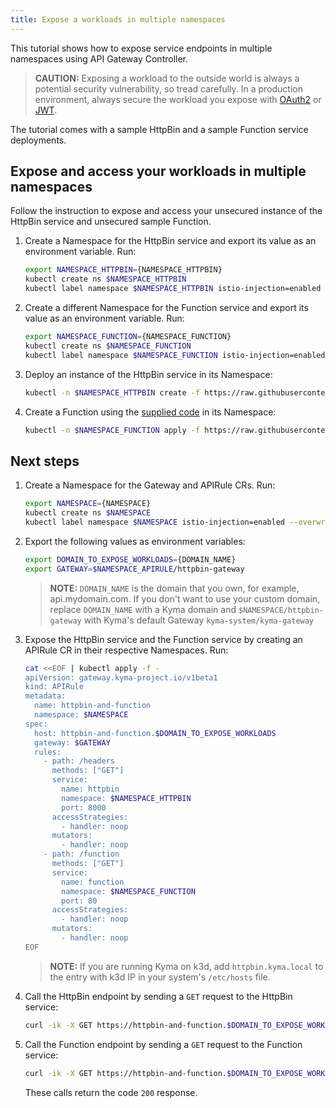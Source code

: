 ```yaml
---
title: Expose a workloads in multiple namespaces
---
```


This tutorial shows how to expose service endpoints in multiple namespaces using API Gateway Controller.
   > **CAUTION:** Exposing a workload to the outside world is always a potential security vulnerability, so tread carefully. In a production environment, always secure the workload you expose with [OAuth2](./apix-05-expose-and-secure-workload-oauth2.md) or [JWT](./apix-08-expose-and-secure-workload-jwt.md).

The tutorial comes with a sample HttpBin and a sample Function service deployments.

## Expose and access your workloads in multiple namespaces

Follow the instruction to expose and access your unsecured instance of the HttpBin service and unsecured sample Function.

1. Create a Namespace for the HttpBin service and export its value as an environment variable. Run:

   ```bash
   export NAMESPACE_HTTPBIN={NAMESPACE_HTTPBIN}
   kubectl create ns $NAMESPACE_HTTPBIN
   kubectl label namespace $NAMESPACE_HTTPBIN istio-injection=enabled --overwrite
   ```

2. Create a different Namespace for the Function service and export its value as an environment variable. Run:

   ```bash
   export NAMESPACE_FUNCTION={NAMESPACE_FUNCTION}
   kubectl create ns $NAMESPACE_FUNCTION
   kubectl label namespace $NAMESPACE_FUNCTION istio-injection=enabled --overwrite
   ```

3. Deploy an instance of the HttpBin service in its Namespace:

   ```bash
   kubectl -n $NAMESPACE_HTTPBIN create -f https://raw.githubusercontent.com/istio/istio/master/samples/httpbin/httpbin.yaml
   ```

4. Create a Function using the [supplied code](./assets/function.yaml) in its Namespace:

   ```bash
   kubectl -n $NAMESPACE_FUNCTION apply -f https://raw.githubusercontent.com/kyma-project/kyma/main/docs/03-tutorials/assets/function.yaml
   ```

## Next steps

1. Create a Namespace for the Gateway and APIRule CRs. Run:

   ```bash
   export NAMESPACE={NAMESPACE}
   kubectl create ns $NAMESPACE
   kubectl label namespace $NAMESPACE istio-injection=enabled --overwrite
   ```

2. Export the following values as environment variables:

   ```bash
   export DOMAIN_TO_EXPOSE_WORKLOADS={DOMAIN_NAME}
   export GATEWAY=$NAMESPACE_APIRULE/httpbin-gateway
   ```
   >**NOTE:** `DOMAIN_NAME` is the domain that you own, for example, api.mydomain.com. If you don't want to use your custom domain, replace `DOMAIN_NAME` with a Kyma domain and `$NAMESPACE/httpbin-gateway` with Kyma's default Gateway `kyma-system/kyma-gateway`

3. Expose the HttpBin service and the Function service by creating an APIRule CR in their respective Namespaces. Run:

   ```bash
   cat <<EOF | kubectl apply -f -
   apiVersion: gateway.kyma-project.io/v1beta1
   kind: APIRule
   metadata:
     name: httpbin-and-function
     namespace: $NAMESPACE
   spec:
     host: httpbin-and-function.$DOMAIN_TO_EXPOSE_WORKLOADS
     gateway: $GATEWAY
     rules:
       - path: /headers
         methods: ["GET"]
         service:
           name: httpbin
           namespace: $NAMESPACE_HTTPBIN
           port: 8000
         accessStrategies:
           - handler: noop
         mutators:
           - handler: noop
       - path: /function
         methods: ["GET"]
         service:
           name: function
           namespace: $NAMESPACE_FUNCTION
           port: 80
         accessStrategies:
           - handler: noop
         mutators:
           - handler: noop
   EOF
   ```

   >**NOTE:** If you are running Kyma on k3d, add `httpbin.kyma.local` to the entry with k3d IP in your system's `/etc/hosts` file.

4. Call the HttpBin endpoint by sending a `GET` request to the HttpBin service:

   ```bash
   curl -ik -X GET https://httpbin-and-function.$DOMAIN_TO_EXPOSE_WORKLOADS/headers
   ```

5. Call the Function endpoint by sending a `GET` request to the Function service:

   ```bash
   curl -ik -X GET https://httpbin-and-function.$DOMAIN_TO_EXPOSE_WORKLOADS/function
   ```

   These calls return the code `200` response.

